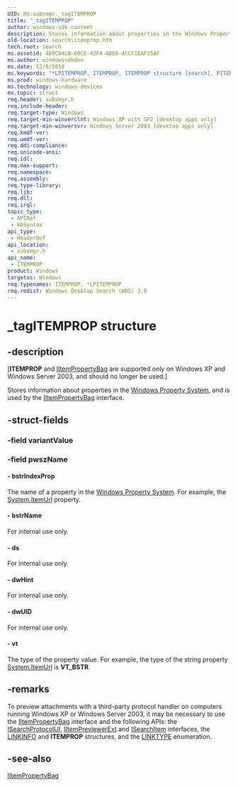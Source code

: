 ```yaml
---
UID: NS:subsmgr._tagITEMPROP
title: "_tagITEMPROP"
author: windows-sdk-content
description: Stores information about properties in the Windows Property System, and is used by the IItemPropertyBag interface.
old-location: search\itemprop.htm
tech.root: search
ms.assetid: 480C84CB-60CE-42F4-ADE6-4FCF1EAF15AF
ms.author: windowssdkdev
ms.date: 12/5/2018
ms.keywords: "*LPITEMPROP, ITEMPROP, ITEMPROP structure [search], PITEMPROP, PITEMPROP structure pointer [search], _tagITEMPROP, search.itemprop, subsmgr/ITEMPROP, subsmgr/PITEMPROP"
ms.prod: windows-hardware
ms.technology: windows-devices
ms.topic: struct
req.header: subsmgr.h
req.include-header: 
req.target-type: Windows
req.target-min-winverclnt: Windows XP with SP2 [desktop apps only]
req.target-min-winversvr: Windows Server 2003 [desktop apps only]
req.kmdf-ver: 
req.umdf-ver: 
req.ddi-compliance: 
req.unicode-ansi: 
req.idl: 
req.max-support: 
req.namespace: 
req.assembly: 
req.type-library: 
req.lib: 
req.dll: 
req.irql: 
topic_type:
 - APIRef
 - kbSyntax
api_type:
 - HeaderDef
api_location:
 - subsmgr.h
api_name:
 - ITEMPROP
product: Windows
targetos: Windows
req.typenames: ITEMPROP, *LPITEMPROP
req.redist: Windows Desktop Search (WDS) 3.0
---
```


# _tagITEMPROP structure


## -description


<p class="CCE_Message">[<b>ITEMPROP</b> and <a href="https://msdn.microsoft.com/0fef34c5-f20f-475a-9223-5cb73079c842">IItemPropertyBag</a> are supported only on Windows XP and Windows Server 2003, and should no longer be used.]

Stores information about properties in the <a href="https://msdn.microsoft.com/c2094bbe-a4ca-4f30-b16e-14dced2912bc">Windows Property System</a>, and is used by the <a href="https://msdn.microsoft.com/0fef34c5-f20f-475a-9223-5cb73079c842">IItemPropertyBag</a> interface.


## -struct-fields




### -field variantValue

 


### -field pwszName

 




#### - bstrIndexProp

The name of a property in the <a href="https://msdn.microsoft.com/c2094bbe-a4ca-4f30-b16e-14dced2912bc">Windows Property System</a>. For example, the <a href="https://msdn.microsoft.com/d592f12b-f8c2-406f-a031-eeb8212e64f7">System.ItemUrl</a> property.


#### - bstrName

For internal use only.


#### - ds

For internal use only.


#### - dwHint

For internal use only.


#### - dwUID

For internal use only.


#### - vt

The type of the property value. For example, the type of the string property <a href="https://msdn.microsoft.com/d592f12b-f8c2-406f-a031-eeb8212e64f7">System.ItemUrl</a> is <b>VT_BSTR</b>. 


## -remarks



To preview attachments with a third-party protocol handler on computers running Windows XP or Windows Server 2003, it may be necessary to use the <a href="https://msdn.microsoft.com/0fef34c5-f20f-475a-9223-5cb73079c842">IItemPropertyBag</a> interface and the following APIs: the <a href="https://msdn.microsoft.com/b52fd64b-b03a-4d02-a64f-201f6b7d5045">ISearchProtocolUI</a>, <a href="https://msdn.microsoft.com/d7d6cbb0-18bf-4e68-b7b4-307cadbced5c">IItemPreviewerExt</a> and <a href="https://msdn.microsoft.com/e48c9e5b-9b15-4bc1-91ef-81ba7a05bfbd">ISearchItem</a> interfaces, the <a href="https://msdn.microsoft.com/c1d525ea-ee80-49fb-9447-20465b8f8654">LINKINFO</a> and <b>ITEMPROP</b> structures, and the <a href="https://msdn.microsoft.com/2a0ddb31-df35-4da5-9950-b091cd461556">LINKTYPE</a> enumeration.




## -see-also




<a href="https://msdn.microsoft.com/0fef34c5-f20f-475a-9223-5cb73079c842">IItemPropertyBag</a>
 

 


